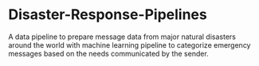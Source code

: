 # Disaster-Response-Pipelines
A data pipeline to prepare message data from major natural disasters around the world with machine learning pipeline to categorize emergency messages based on the needs communicated by the sender.
